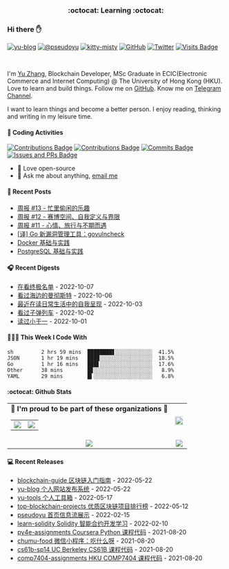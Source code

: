 <p align="center">
 <h3 align="center">:octocat: Learning :octocat:</h3>
</p>

### Hi there ✋

[![yu-blog](https://img.shields.io/badge/blog-yu-9cf?style=flat-square)](https://www.pseudoyu.com)
[![@pseudoyu](https://img.shields.io/badge/weibo-%40pseudoyu-critical?style=flat-square)](https://weibo.com/3675416370/profile)
[![kitty-misty](https://img.shields.io/badge/kitty-misty-pink?style=flat-square)](https://github.com/M1styDay)
[![GitHub](https://img.shields.io/github/followers/pseudoyu?logo=github&style=flat-square)](https://github.com/pseudoyu)
[![Twitter](https://img.shields.io/twitter/follow/pseudo_yu?logo=twitter&style=flat-square)](https://twitter.com/pseudo_yu)
[![Visits Badge](https://badges.strrl.dev/visits/pseudoyu/pseudoyu?style=flat-square)](https://github.com/pseudoyu)

<br />

I'm [Yu Zhang](https://www.pseudoyu.com), Blockchain Developer, MSc Graduate in ECIC(Electronic Commerce and Internet Computing) @ The University of Hong Kong (HKU). Love to learn and build things. Follow me on [GitHub](https://github.com/pseudoyu). Know me on [Telegram Channel](https://t.me/pseudoyulife).

I want to learn things and become a better person. I enjoy reading, thinking and writing in my leisure time.

#### 🔨 Coding Activities

[![Contributions Badge](https://badges.strrl.dev/contributions/all/pseudoyu?style=flat-square)](https://github.com/pseudoyu)
[![Contributions Badge](https://badges.strrl.dev/contributions/weekly/pseudoyu?style=flat-square)](https://github.com/pseudoyu)
[![Commits Badge](https://badges.strrl.dev/commits/weekly/pseudoyu?style=flat-square)](https://github.com/pseudoyu)
[![Issues and PRs Badge](https://badges.strrl.dev/issues-and-prs/weekly/pseudoyu?style=flat-square)](https://github.com/pseudoyu)

- 💼 Love open-source
- 💬 Ask me about anything, [email me](mailto:pseudoyu@connect.hku.hk)

#### 📰 Recent Posts

<!-- blog starts -->
* <a href=https://www.pseudoyu.com/zh/2022/09/26/weekly_review_20220926/ target='_blank'>周报 #13 - 忙里偷闲的乐趣</a>
* <a href=https://www.pseudoyu.com/zh/2022/09/19/weekly_review_20220919/ target='_blank'>周报 #12 - 赛博空间、自我定义与界限</a>
* <a href=https://www.pseudoyu.com/zh/2022/09/13/weekly_review_20220913/ target='_blank'>周报 #11 - 心情、旅行与不期而遇</a>
* <a href=https://www.pseudoyu.com/zh/2022/09/10/vulnerability_management_for_go/ target='_blank'>[译] Go 新漏洞管理工具：govulncheck</a>
* <a href=https://www.pseudoyu.com/zh/2022/09/07/container_docker_basic/ target='_blank'>Docker 基础与实践</a>
* <a href=https://www.pseudoyu.com/zh/2022/09/05/database_postgres_basic/ target='_blank'>PostgreSQL 基础与实践</a>
<!-- blog ends -->

#### 🎧 Recent Digests

<!-- douban starts -->
* <a href='http://movie.douban.com/subject/34963448/' target='_blank'>在看终极名单</a> - 2022-10-07
* <a href='http://movie.douban.com/subject/25980443/' target='_blank'>看过海边的曼彻斯特</a> - 2022-10-06
* <a href='https://book.douban.com/subject/3062632/' target='_blank'>最近在读日常生活中的自我呈现</a> - 2022-10-03
* <a href='http://movie.douban.com/subject/35118954/' target='_blank'>看过子弹列车</a> - 2022-10-02
* <a href='https://book.douban.com/subject/26053771/' target='_blank'>读过小于一</a> - 2022-10-01
<!-- douban ends -->

#### 👨🏻‍💻 This Week I Code With

<!-- code_time starts -->

```text
sh         2 hrs 59 mins  ████████▋░░░░░░░░░░░░  41.5%
JSON       1 hr 19 mins   ███▉░░░░░░░░░░░░░░░░░  18.5%
Go         1 hr 16 mins   ███▋░░░░░░░░░░░░░░░░░  17.6%
Other      38 mins        █▊░░░░░░░░░░░░░░░░░░░   8.9%
YAML       29 mins        █▍░░░░░░░░░░░░░░░░░░░   6.8%
```

<!-- code_time ends -->

#### :octocat: Github Stats

<table align="center" width="100%">
  <tr>
    <td align="center">
      <strong> 🌟 I'm proud to be part of these organizations 🌟 </strong><br>
      <table>
        <tr>
          <td align="center">
            <a href="https://github.com/zhigui-projects">
              <img src="https://avatars.githubusercontent.com/u/40972663?s=150&v=4" />
            </a>
          </td>
          <td align="center">
            <a href="https://github.com/gocn">
              <img src="https://avatars.githubusercontent.com/u/4868496?s=150&v=4" />
            </a>
          </td>
        </tr>
      </table>
    </td>
    <td align="center">
      <img width="120%" src="https://yu-readme.vercel.app/api?username=pseudoyu&count_private=true&theme=gotham&show_icons=true" />
    </td>
  </tr>
  <tr>
          <td align="center">
            <img src="https://yu-readme.vercel.app/api/top-langs/?username=pseudoyu&hide=html,php,css,typescript,python,java,smarty&layout=compact&theme=gotham">
          </td>
    <td align="center">
      <!-- <img src="https://yu-github-readme-stats.herokuapp.com/?user=pseudoyu&theme=gotham"> -->
      <img src="https://github-readme-streak-stats.herokuapp.com/?user=pseudoyu&theme=gotham">
    </td>
  </tr>
</table>

#### 💻 Recent Releases

<!-- recent_releases starts -->
* <a href=https://github.com/pseudoyu/blockchain-guide/releases/tag/v0.1.0 target='_blank'>blockchain-guide 区块链入门指南</a> - 2022-05-22
* <a href=https://github.com/pseudoyu/yu-blog/releases/tag/v1.1.0 target='_blank'>yu-blog 个人网站发布系统</a> - 2022-05-22
* <a href=https://github.com/pseudoyu/yu-tools/releases/tag/v0.1 target='_blank'>yu-tools 个人工具箱</a> - 2022-05-17
* <a href=https://github.com/pseudoyu/top-blockchain-projects/releases/tag/v1.0.0 target='_blank'>top-blockchain-projects 优质区块链项目排行榜</a> - 2022-05-12
* <a href=https://github.com/pseudoyu/pseudoyu/releases/tag/v1.1.0 target='_blank'>pseudoyu 首页信息流展示</a> - 2022-02-15
* <a href=https://github.com/pseudoyu/learn-solidity/releases/tag/v1.0.0 target='_blank'>learn-solidity Solidity 智能合约开发学习</a> - 2022-02-10
* <a href=https://github.com/pseudoyu/py4e-assignments/releases/tag/v1.0.0 target='_blank'>py4e-assignments Coursera Python 课程代码</a> - 2021-08-20
* <a href=https://github.com/pseudoyu/chumu-food/releases/tag/v1.0.0 target='_blank'>chumu-food 微信小程序：吃什么呀</a> - 2021-08-20
* <a href=https://github.com/pseudoyu/cs61b-sp14/releases/tag/v0.0.1 target='_blank'>cs61b-sp14 UC Berkeley CS61B 课程代码</a> - 2021-08-20
* <a href=https://github.com/pseudoyu/comp7404-assignments/releases/tag/v1.0.0 target='_blank'>comp7404-assignments HKU COMP7404 课程代码</a> - 2021-08-20
<!-- recent_releases ends -->

